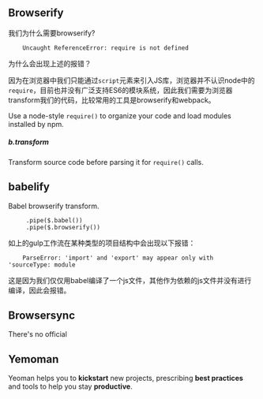 ## Browserify

我们为什么需要browserify?

        Uncaught ReferenceError: require is not defined
        
为什么会出现上述的报错？

因为在浏览器中我们只能通过`script`元素来引入JS库，浏览器并不认识node中的`require`，目前也并没有广泛支持ES6的模块系统，因此我们需要为浏览器transform我们的代码，比较常用的工具是browserify和webpack。

Use a node-style `require()` to organize your code and load modules installed by npm.

##### b.transform

Transform source code before parsing it for `require()` calls.

## babelify

Babel browserify transform.

         .pipe($.babel())
         .pipe($.browserify())
         
如上的gulp工作流在某种类型的项目结构中会出现以下报错：

        ParseError: 'import' and 'export' may appear only with 'sourceType: module
        
这是因为我们仅仅用babel编译了一个js文件，其他作为依赖的js文件并没有进行编译，因此会报错。

## Browsersync

There's no official 

## Yemoman

Yeoman helps you to **kickstart** new projects, prescribing **best practices** and tools to help you stay **productive**.

